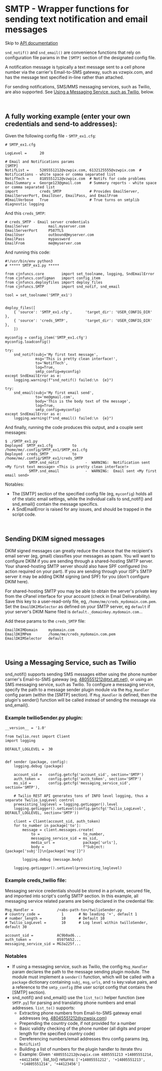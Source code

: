 # SMTP - Wrapper functions for sending text notification and email messages

Skip to [API documentation](#links)

`snd_notif()` and `snd_email()` are convenience functions that rely on configuration file params in the `[SMTP]` section of the designated config file. 

A notification message is typically a text message sent to a cell phone number via the carrier's Email-to-SMS gateway, such as vzwpix.com, and has the message text specified in-line rather than attached.

For sending notifications, SMS/MMS messaging services, such as Twilio, are also supported.  See [Using a Messaging Service, such as Twilio](#ms), below.

<br>

## A fully working example (enter your own credentials and send-to addresses):

Given the following config file - `SMTP_ex1.cfg`:
```
# SMTP_ex1.cfg

LogLevel =      20

# Email and Notifications params
[SMTP]
NotifList =     5205551212@vzwpix.com, 6132125555@vzwpix.com  # Notifications - white space or comma separated list
NotifTech =     8185551212@vzwpix.com  # Notifs for code problems
EmailSummary =  George123@gmail.com    # Summary reports - white space or comma separated list
import          creds_SMTP             # Provides EmailServer, EmailServerPort, EmailUser, EmailPass, and EmailFrom
#EmailVerbose   True                   # True turns on smtplib diagnostic logging
```

And this `creds_SMTP`:
```
# creds_SMTP - Email server credentials
EmailServer         mail.myserver.com
EmailServerPort     P587TLS
EmailUser           outbound@myserver.com
EmailPass           mypassword
EmailFrom           me@myserver.com
```

And running this code:
```
#!/usr/bin/env python3
# ***** SMTP_ex1.py *****

from cjnfuncs.core        import set_toolname, logging, SndEmailError
from cjnfuncs.configman   import config_item
from cjnfuncs.deployfiles import deploy_files
from cjnfuncs.SMTP        import snd_notif, snd_email

tool = set_toolname('SMTP_ex1')


deploy_files([
    { 'source': 'SMTP_ex1.cfg',      'target_dir': 'USER_CONFIG_DIR' },
    { 'source': 'creds_SMTP',        'target_dir': 'USER_CONFIG_DIR' },
    ])

myconfig = config_item('SMTP_ex1.cfg')
myconfig.loadconfig()

try:
    snd_notif(subj='My first text message', 
              msg='This is pretty clean interface!', 
              to='NotifTech', 
              log=True, 
              smtp_config=myconfig)
except SndEmailError as e:
    logging.warning(f"snd_notif() failed:\n  {e}")

try:
    snd_email(subj='My first email send',
              to='me@gmail.com',
              body='This is the body text of the message',
              log=True,
              smtp_config=myconfig)
except SndEmailError as e:
    logging.warning(f"snd_email() failed:\n  {e}")
```

And finally, running the code produces this output, and a couple sent messages:
```
$ ./SMTP_ex1.py 
Deployed  SMTP_ex1.cfg         to  /home/me/.config/SMTP_ex1/SMTP_ex1.cfg
Deployed  creds_SMTP           to  /home/me/.config/SMTP_ex1/creds_SMTP
           SMTP.snd_notif            -  WARNING:  Notification sent <My first text message> <This is pretty clean interface!>
           SMTP.snd_email            -  WARNING:  Email sent <My first email send>
```
Notables:
- The [SMTP] section of the specified config file (eg, `myconfig`) holds all of the static email settings, while the individual calls to snd_notif() and snd_email() contain the message specifics.
- A SndEmailError is raised for any issues, and should be trapped in the script code.

<br>

## Sending DKIM signed messages

DKIM signed messages can greatly reduce the chance that the recipient's email server (eg, gmail) classifies your messages as spam.
You will want to configure DKIM if you are sending through a shared-hosting SMTP server. Your shared-hosting SMTP server should 
also have SPF configured (no action required on your part). 
If you are sending through your ISP's SMTP server it may be adding DKIM signing (and SPF) for you (don't configure DKIM here).

For shared-hosting SMTP you may be able to obtain the server's private key from the
cPanel interface for your account (check in Email Deliverability). 
Save this key to a user-read-only file, eg, `/home/me/creds_mydomain.com.pem`. 
Set the `EmailDKIMSelector` as defined on your SMTP server, eg `default` if your server's DKIM Name filed is `default._domainkey.mydomain.com.`.

Add these params to the `creds_SMTP` file:

```
EmailDKIMDomain     mydomain.com
EmailDKIMPem        /home/me/creds_mydomain.com.pem
EmailDKIMSelector   default
```


<a id="ms"></a>

<br>

## Using a Messaging Service, such as Twilio

snd_notif() supports sending SMS messages either using the phone number carrier's Email-to-SMS gateway (eg, 4805551212@txt.att.net), or
using an SMS messaging service, such as Twilio.  To configure a messaging service, specify the path to a message sender plugin module 
via the `Msg_Handler` config param (within the [SMTP] section).  If `Msg_Handler` is defined, then the plugin's sender() function will be called
instead of sending the message via snd_email().

### Example twilioSender.py plugin:

```
__version__ = '1.0'

from twilio.rest import Client
import logging

DEFAULT_LOGLEVEL =  30


def sender (package, config):
    logging.debug (package)

    account_sid =   config.getcfg('account_sid', section='SMTP')
    auth_token =    config.getcfg('auth_token', section='SMTP')
    ms_sid =        config.getcfg('messaging_service_sid', section='SMTP'),

    # Twilio REST API generates tons of INFO level logging, thus a separate Twilio_LogLevel control
    preexisting_loglevel = logging.getLogger().level
    logging.getLogger().setLevel(config.getcfg('Twilio_LogLevel', DEFAULT_LOGLEVEL, section='SMTP'))

    client = Client(account_sid, auth_token)
    for to_number in package['to']:
        message = client.messages.create(
            to =                    to_number,
            messaging_service_sid = ms_sid,
            media_url =             package['urls'],
            body =                  f"Subject: {package['subj']}\n{package['msg']}")

        logging.debug (message.body)
    
    logging.getLogger().setLevel(preexisting_loglevel)
```

### Example creds_twilio file:

Messaging service credentials should be stored in a private, secured file, and imported into script's config SMTP section.
In this example, all messaging service related params are being declared in the credential file:

```
Msg_Handler =           /<abs-path-to>/twilioSender.py
# country_code =          1       # No leading '+', default 1
# number_length =         10      # Default 10
# Twilio_LogLevel =       10      # Log level within twilloSender, default 30

account_sid =           AC9b0ad6...
auth_token =            05975652...
messaging_service_sid = MG3a225f...
```

### Notables

- If using a messaging service, such as Twilio, the config `Msg_Handler` param declares the path to the message sending plugin module.  The module must implement a `sender()`
function, which will be called with a `package` dictionary containing `subj`, `msg`, `urls`, and `to` key:value pairs, and a reference to the `smtp_config` (the user script 
config that contains the [SMTP] section).
- snd_notif() and snd_email() use the `list_to()` helper function (see `SMTP.py`) for parsing and translating phone numbers and email addresses.  `list_to()` supports:
  - Extracting phone numbers from Email-to-SMS gateway email addresses (eg, 48045551212@vzwpix.com)
  - Prepending the country code, if not provided for a number
  - Basic validity checking of the phone number (all digits and proper length for the specified country code)
  - Dereferencing numbers/email addresses thru config params (eg, `NotifList`)
  - Building a list of numbers for the plugin handler to iterate thru
  - Example:  Given `'4805551212@vzwpix.com 4805551213 +14805551214, +44123456'`, list_to() returns:  `['+14805551212', '+14805551213', '+14805551214', '+44123456']`

